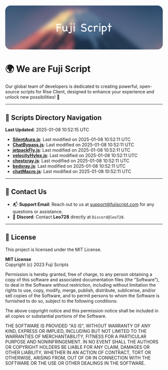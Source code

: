 ![Banner](.github/b.webp)

# 🌍 **We are Fuji Script**

Our global team of developers is dedicated to creating powerful, open-source scripts for Rise Client, designed to enhance your experience and unlock new possibilities! 🌟

---
<!-- SCRIPTS_NAVIGATION_START -->
## 📂 **Scripts Directory Navigation**

**Last Updated**: 2025-01-08 10:52:15 UTC

- **[SilentAura.js](scripts/SilentAura.js)**: Last modified on 2025-01-08 10:52:11 UTC
- **[ChatBypass.js](scripts/ChatBypass.js)**: Last modified on 2025-01-08 10:52:11 UTC
- **[jetpackFly.js](scripts/jetpackFly.js)**: Last modified on 2025-01-08 10:52:11 UTC
- **[velocityHylex.js](scripts/velocityHylex.js)**: Last modified on 2025-01-08 10:52:11 UTC
- **[chestxray.js](scripts/chestxray.js)**: Last modified on 2025-01-08 10:52:11 UTC
- **[bedxray.js](scripts/bedxray.js)**: Last modified on 2025-01-08 10:52:11 UTC
- **[chatMacro.js](scripts/chatMacro.js)**: Last modified on 2025-01-08 10:52:11 UTC

<!-- SCRIPTS_NAVIGATION_END -->

---

## 💬 **Contact Us**  
- 📬 **Support Email**: Reach out to us at [support@fujiscript.com](mailto:support@fujiscript.com) for any questions or assistance.  
- 💬 **Discord**: Contact **Leo728** directly at `Discord@leo728`.

---

## 📜 **License**

This project is licensed under the MIT License.  

**MIT License**  
Copyright (c) 2023 Fuji Scripts  

Permission is hereby granted, free of charge, to any person obtaining a copy of this software and associated documentation files (the "Software"), to deal in the Software without restriction, including without limitation the rights to use, copy, modify, merge, publish, distribute, sublicense, and/or sell copies of the Software, and to permit persons to whom the Software is furnished to do so, subject to the following conditions:  

The above copyright notice and this permission notice shall be included in all copies or substantial portions of the Software.  

THE SOFTWARE IS PROVIDED "AS IS", WITHOUT WARRANTY OF ANY KIND, EXPRESS OR IMPLIED, INCLUDING BUT NOT LIMITED TO THE WARRANTIES OF MERCHANTABILITY, FITNESS FOR A PARTICULAR PURPOSE AND NONINFRINGEMENT. IN NO EVENT SHALL THE AUTHORS OR COPYRIGHT HOLDERS BE LIABLE FOR ANY CLAIM, DAMAGES OR OTHER LIABILITY, WHETHER IN AN ACTION OF CONTRACT, TORT OR OTHERWISE, ARISING FROM, OUT OF OR IN CONNECTION WITH THE SOFTWARE OR THE USE OR OTHER DEALINGS IN THE SOFTWARE.  
